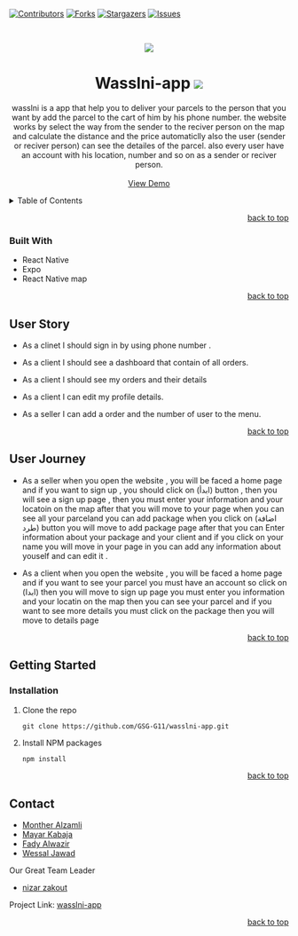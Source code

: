 <div id="top"></div>

[![Contributors][contributors-shield]][contributors-url]
[![Forks][forks-shield]][forks-url]
[![Stargazers][stars-shield]][stars-url]
[![Issues][issues-shield]][issues-url]


<!-- PROJECT LOGO -->
<br />
<div align="center">
    
![](https://i.imgur.com/CcZ37mM.png)

# Wasslni-app ![](https://i.imgur.com/5LJC22h.gif)

  <p align="center">
wasslni is a app that help you to deliver your parcels to the person that you want by add the parcel to the cart of him by his phone number. 
the website works by select the way from the sender to the reciver person on the map and calculate the distance and the price automaticlly also the user (sender or reciver person) can see the detailes of the parcel.
also every user have an account with his location, number and so on as a sender or reciver person.
    <br />
    <br />
        <a href="https://expo.dev/@mkhatib/wasslni?fbclid=IwAR0mq1WgJVPjfw4WzYZlDosXXsHTtwFQoDSi_9aakjLxCvShReMnxLMGUg8">View Demo</a>
          <br />

  </p>
</div>



<!-- TABLE OF CONTENTS -->
<details>
  <summary>Table of Contents</summary>
  <ol>
    <li>
      <a href="#about-the-project">About The Project</a>
      <ul>
        <li><a href="#built-with">Built With</a></li>
        <li><a href="#user-journey">User Journey</a></li>
        <li><a href="#user-stories">User Stories</a></li>
      </ul>
    </li>
    <li>
      <a href="#getting-started">Getting Started</a>
      <ul>
        <li><a href="#prerequisites">Prerequisites</a></li>
        <li><a href="#installation">Installation</a></li>
      </ul>
    </li>
    <li><a href="#contact">Contact</a></li>
    <li><a href="#data-base">Database Schema</a></li>
  </ol>
</details>

<p align="right"><a href="#top">back to top</a></p>



### Built With 

* React Native
* Expo
* React Native map 




<p align="right"><a href="#top">back to top</a></p>

## User Story
- As a clinet I should sign in by using phone number .
- As a client I  should see a dashboard that contain of all orders.
- As a client I should see my orders and their details
- As a client I can edit my profile details.

- As a seller I can add a order and the number of user to the menu.


<p align="right"><a href="#top">back to top</a></p>

## User Journey

- As a seller when you open the website , you will be faced a home page and if you want to sign up , you  should click on (ابدأ) button , then you will see a sign up page , then you must enter your information and your locatoin on the map after that you will move to your page when you can see all your parceland you can add package when you click on (اضافة طرد)
button you will move to add package page after that you can Enter information about your package and your client and if you click on your name you will move in your page in you can add any information about youself and can edit it . 

- As a client when you open the website , you will be faced a home page and if you want to see your parcel you must have an account so click on (ابدا) then you will move to sign up page you must enter you information and your locatin on the map then you can see your parcel and if you want to see more details you must click on the package then you will move to details page  

<p align="right"><a href="#top">back to top</a></p>


<!-- GETTING STARTED -->
## Getting Started

### Installation

1. Clone the repo
   ```
   git clone https://github.com/GSG-G11/wasslni-app.git
   ```
2. Install NPM packages
   ```sh
   npm install
   ```

<p align="right"><a href="#top">back to top</a></p>






<!-- CONTACT -->
## Contact

* [Monther Alzamli](https://github.com/MontherIsmail)
* [Mayar Kabaja](https://github.com/mayar-kabaja)
* [Fady Alwazir](https://github.com/Fady-Alwazir)
* [Wessal Jawad](https://github.com/WessalJawad95)

Our Great Team Leader
* [nizar zakout](https://github.com/Nizar7zak)


Project Link: [wasslni-app](https://github.com/GSG-G11/wasslni-app)

<p align="right"><a href="#top">back to top</a></p>


<!-- MARKDOWN LINKS & IMAGES -->
<!-- https://www.markdownguide.org/basic-syntax/#reference-style-links -->
[contributors-shield]: https://img.shields.io/github/contributors/GSG-G11/wasslni-app?style=for-the-badge
[contributors-url]: https://github.com/GSG-G11/wasslni/graphs/contributors
[forks-shield]: https://img.shields.io/github/forks/GSG-G11/wasslni-app?style=for-the-badge
[forks-url]: https://github.com/GSG-G11/wasslni-app/network/members
[stars-shield]: https://img.shields.io/github/stars/GSG-G11/wasslni-app?style=for-the-badge
[stars-url]: https://github.com/GSG-G11/wasslni-app/stargazers
[issues-shield]: https://img.shields.io/github/issues/GSG-G11/wasslni-ap?style=for-the-badge
[issues-url]: https://github.com/GSG-G11/wasslni-app/issues
[product-screenshot]: images/screenshot.png
